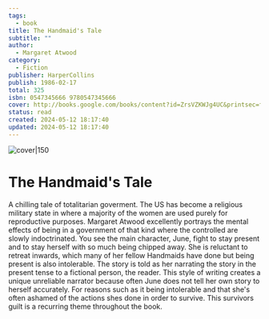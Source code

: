 ```yaml
---
tags:
  - book
title: The Handmaid's Tale
subtitle: ""
author:
  - Margaret Atwood
category:
  - Fiction
publisher: HarperCollins
publish: 1986-02-17
total: 325
isbn: 0547345666 9780547345666
cover: http://books.google.com/books/content?id=ZrsVZKWJg4UC&printsec=frontcover&img=1&zoom=1&source=gbs_api
status: read
created: 2024-05-12 18:17:40
updated: 2024-05-12 18:17:40
---
```


![cover|150](http://books.google.com/books/content?id=ZrsVZKWJg4UC&printsec=frontcover&img=1&zoom=1&source=gbs_api)
# The Handmaid's Tale
A chilling tale of totalitarian goverment. The US has become a religious military state in where a majority of the women are used purely for reproductive purposes. Margaret Atwood excellently portrays the mental effects of being in a government of that kind where the controlled are slowly indoctrinated. You see the main character, June, fight to stay present and to stay herself with so much being chipped away. She is reluctant to retreat inwards, which many of her fellow Handmaids have done but being present is also intolerable. The story is told as her narrating the story in the present tense to a fictional person, the reader. This style of writing creates a unique unreliable narrator because often June does not tell her own story to herself accurately. For reasons such as it being intolerable and that she's often ashamed of the actions shes done in order to survive. This survivors guilt is a recurring theme throughout the book.  